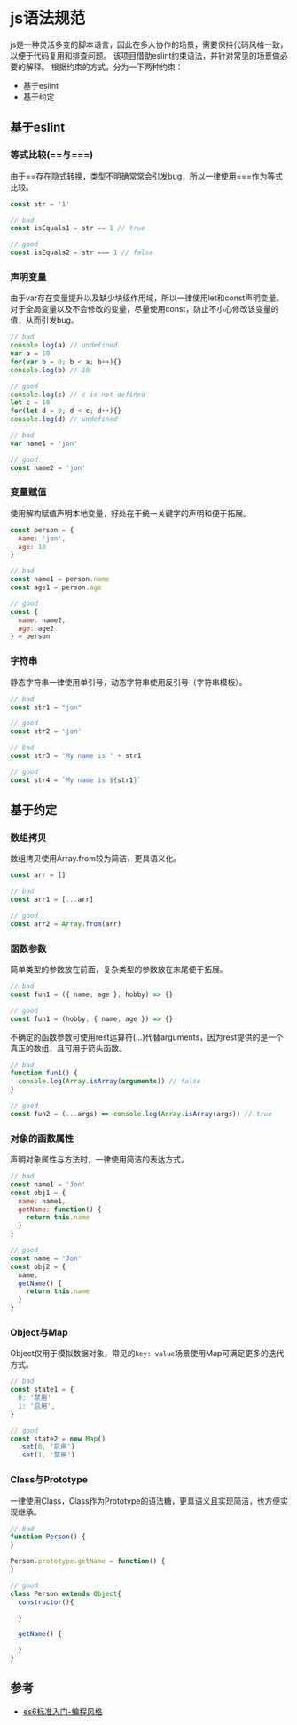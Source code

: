 
# js语法规范
js是一种灵活多变的脚本语言，因此在多人协作的场景，需要保持代码风格一致，以便于代码复用和排查问题。
该项目借助eslint约束语法，并针对常见的场景做必要的解释。
根据约束的方式，分为一下两种约束：
- 基于eslint
- 基于约定

## 基于eslint
### 等式比较(==与===)
由于==存在隐式转换，类型不明确常常会引发bug，所以一律使用===作为等式比较。
```javascript
const str = '1'

// bad
const isEquals1 = str == 1 // true

// good
const isEquals2 = str === 1 // false
```

### 声明变量
由于var存在变量提升以及缺少块级作用域，所以一律使用let和const声明变量。
对于全局变量以及不会修改的变量，尽量使用const，防止不小心修改该变量的值，从而引发bug。
```javascript
// bad
console.log(a) // undefined
var a = 10
for(var b = 0; b < a; b++){}
console.log(b) // 10

// good
console.log(c) // c is not defined
let c = 10
for(let d = 0; d < c; d++){}
console.log(d) // undefined

// bad
var name1 = 'jon'

// good
const name2 = 'jon'
```

### 变量赋值
使用解构赋值声明本地变量，好处在于统一关键字的声明和便于拓展。
```javascript
const person = {
  name: 'jon',
  age: 18
}

// bad
const name1 = person.name
const age1 = person.age

// good
const {
  name: name2,
  age: age2
} = person

```

### 字符串
静态字符串一律使用单引号，动态字符串使用反引号（字符串模板）。
```javascript
// bad
const str1 = "jon"

// good
const str2 = 'jon'

// bad
const str3 = 'My name is ' + str1

// good
const str4 = `My name is ${str1}`

```

## 基于约定

### 数组拷贝
数组拷贝使用Array.from较为简洁，更具语义化。
```javascript
const arr = []

// bad
const arr1 = [...arr]

// good
const arr2 = Array.from(arr)
```

### 函数参数
简单类型的参数放在前面，复杂类型的参数放在末尾便于拓展。
```javascript
// bad
const fun1 = ({ name, age }, hobby) => {}

// good
const fun1 = (hobby, { name, age }) => {}
```

不确定的函数参数可使用rest运算符(...)代替arguments，因为rest提供的是一个真正的数组，且可用于箭头函数。
```javascript
// bad
function fun1() {
  console.log(Array.isArray(arguments)) // false
}

// good
const fun2 = (...args) => console.log(Array.isArray(args)) // true
```

### 对象的函数属性
声明对象属性与方法时，一律使用简洁的表达方式。
```javascript
// bad
const name1 = 'Jon'
const obj1 = {
  name: name1,
  getName: function() {
    return this.name
  }
}

// good
const name = 'Jon'
const obj2 = {
  name,
  getName() {
    return this.name
  }
}
```

### Object与Map
Object仅用于模拟数据对象，常见的`key: value`场景使用Map可满足更多的迭代方式。
```javascript
// bad
const state1 = {
  0: '禁用'
  1: '启用',
}

// good
const state2 = new Map()
  .set(0, '启用')
  .set(1, '禁用')
```

### Class与Prototype
一律使用Class，Class作为Prototype的语法糖，更具语义且实现简洁，也方便实现继承。

```javascript
// bad
function Person() {
}

Person.prototype.getName = function() {
}

// good
class Person extends Object{
  constructor(){

  }

  getName() {

  }
}

```


## 参考
- [es6标准入门-编程风格](https://es6.ruanyifeng.com/#docs/style#ESLint-%E7%9A%84%E4%BD%BF%E7%94%A8)